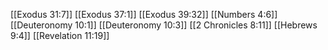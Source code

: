 [[Exodus 31:7]]
[[Exodus 37:1]]
[[Exodus 39:32]]
[[Numbers 4:6]]
[[Deuteronomy 10:1]]
[[Deuteronomy 10:3]]
[[2 Chronicles 8:11]]
[[Hebrews 9:4]]
[[Revelation 11:19]]
